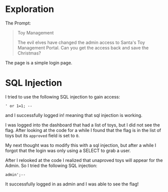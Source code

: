 # Exploration #
The Prompt:
> Toy Management
>
> The evil elves have changed the admin access to Santa's Toy Management Portal. Can you get the access back and save the Christmas?

The page is a simple login page.

# SQL Injection #
I tried to use the following SQL injection to gain access:
```
' or 1=1; -- 
```

and I successfully logged in! meaning that sql injection is working.

I was logged into the dashboard that had a list of toys, but I did not see the flag. After looking at the code for a while I found that the flag is in the list of toys but its `approved` field is set to `0`.

My next thought was to modify this with a sql injection, but after a while I forgot that the login was only using a SELECT to grab a user.

After I relooked at the code I realized that unaproved toys will appear for the Admin. So I tried the following SQL injection:
```
admin';-- 
```

It successfully logged in as admin and I was able to see the flag!